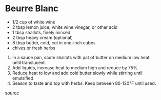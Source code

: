 # Beurre Blanc

- 1/2 cup of white wine
- 2 tbsp lemon juice, white wine vinegar, or other acid
- 1 tbsp shallots, finely minced
- 2 tbsp heavy cream (optional)
- 8 tbsp butter, cold, cut in one-inch cubes
- chives or fresh herbs

1. In a sauce pan, saute shallots with pat of butter on medium low heat until translucent.
1. Add liquids, increase heat to medium high and reduce by 75%.
1. Reduce heat to low and add cold butter slowly while stirring until emulsified.
1. Season to taste and top with herbs. Keep between 80-120°F until used.

[source](https://foodwishes.blogspot.com/2016/04/beurre-blanc-this-french-butter-sauce.html)
